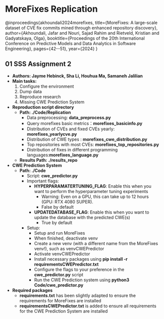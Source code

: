 # MoreFixes Replication
@inproceedings{akhoundali2024morefixes,
  title={MoreFixes: A large-scale dataset of CVE fix commits mined through enhanced repository discovery},
  author={Akhoundali, Jafar and Nouri, Sajad Rahim and Rietveld, Kristian and Gadyatskaya, Olga},
  booktitle={Proceedings of the 20th International Conference on Predictive Models and Data Analytics in Software Engineering},
  pages={42--51},
  year={2024}
}

## 01 SSS Assignment 2
- **Authors: Jayme Hebinck, Sha Li, Houhua Ma, Samaneh Jalilian**
- **Main tasks:**
  1. Configure the environment
  2. Dump data
  3. Reproduce research
  4. Missing CWE Prediction System
- **Reproduction script directory**
  - **Path: ./Code/Replication**
    - Data preprocessing: **data_preprocess.py**
    - Query morefixes basic metrics：**morefixes_basicinfo.py**
    - Distribution of CVEs and fixed CVEs yearly: **morefixes_yearlycve.py**
    - Distribution of CWE types : **morefixes_cwe_distribution.py**
    -  Top repositories with most CVEs: **morefixes_top_repositories.py**
    - Distribution of fixes in different programming languages:**morefixes_language.py**
  - **Results Path:  ./results_repo**
- **CWE Prediction System**
  - **Path: ./Code**
    - Script: **cwe_predictor.py**
    - Important flags:
      - **HYPERPARAMATERTUNING_FLAG**: Enable this when you want to perform the hyperparameter tuning experiments
        - Warning: Even on a GPU, this can take up to 12 hours (GPU: RTX 4080 SUPER). 
        - False by default
      - **UPDATEDATABASE_FLAG**: Enable this when you want to update the database with the predicted CWE(s)
        - True by default
    - Setup:
      - Setup and run MoreFixes
      - When finished, deactivate venv
      - Create a new venv (with a different name from the MoreFixes venv!), such as venvCWEPredictor
      - Activate venvCWEPredictor
      - Install necessary packages using **pip install -r requirementsCWEPredictor.txt**
      - Configure the flags to your preference in the **cwe_predictor.py** script
      - Run the CWE Prediction system using **python3 Code/cwe_predictor.py**
- **Required packages**
  - **requirements.txt** has been slightly adapted to ensure the requirements for MoreFixes are installed
  - **requirementsCWEPredictor.txt** is added to ensure all requirements for the CWE Prediction System are installed

